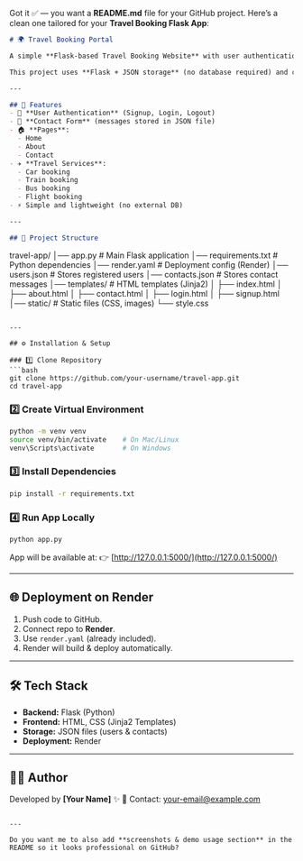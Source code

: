 Got it ✅ — you want a **README.md** file for your GitHub project.
Here’s a clean one tailored for your **Travel Booking Flask App**:

```markdown
# 🌍 Travel Booking Portal

A simple **Flask-based Travel Booking Website** with user authentication (login/signup), contact form, and basic travel service links (train, bus, car, flight).  

This project uses **Flask + JSON storage** (no database required) and can be deployed easily on **Render/Heroku**.

---

## 🚀 Features
- 🔐 **User Authentication** (Signup, Login, Logout)
- 📩 **Contact Form** (messages stored in JSON file)
- 🏠 **Pages**:
  - Home
  - About
  - Contact
- ✈️ **Travel Services**:
  - Car booking
  - Train booking
  - Bus booking
  - Flight booking
- ⚡ Simple and lightweight (no external DB)

---

## 📂 Project Structure
```

travel-app/
│── app.py                # Main Flask application
│── requirements.txt      # Python dependencies
│── render.yaml           # Deployment config (Render)
│── users.json            # Stores registered users
│── contacts.json         # Stores contact messages
│── templates/            # HTML templates (Jinja2)
│    ├── index.html
│    ├── about.html
│    ├── contact.html
│    ├── login.html
│    ├── signup.html
│── static/               # Static files (CSS, images)
└── style.css

````

---

## ⚙️ Installation & Setup

### 1️⃣ Clone Repository
```bash
git clone https://github.com/your-username/travel-app.git
cd travel-app
````

### 2️⃣ Create Virtual Environment

```bash
python -m venv venv
source venv/bin/activate    # On Mac/Linux
venv\Scripts\activate       # On Windows
```

### 3️⃣ Install Dependencies

```bash
pip install -r requirements.txt
```

### 4️⃣ Run App Locally

```bash
python app.py
```

App will be available at:
👉 [http://127.0.0.1:5000/](http://127.0.0.1:5000/)

---

## 🌐 Deployment on Render

1. Push code to GitHub.
2. Connect repo to **Render**.
3. Use `render.yaml` (already included).
4. Render will build & deploy automatically.

---

## 🛠️ Tech Stack

* **Backend:** Flask (Python)
* **Frontend:** HTML, CSS (Jinja2 Templates)
* **Storage:** JSON files (users & contacts)
* **Deployment:** Render

---

## 👨‍💻 Author

Developed by **\[Your Name]** ✨
📧 Contact: [your-email@example.com](mailto:your-email@example.com)

```

---

Do you want me to also add **screenshots & demo usage section** in the README so it looks professional on GitHub?
```
